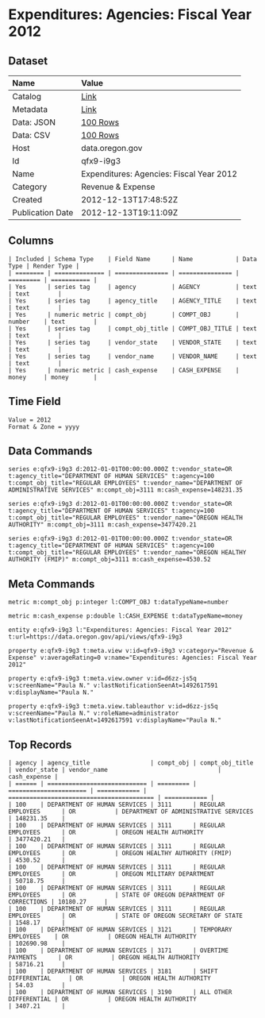 # Expenditures: Agencies: Fiscal Year 2012

## Dataset

| Name | Value |
| :--- | :---- |
| Catalog | [Link](https://catalog.data.gov/dataset/expenditures-agencies-fiscal-year-2012-65ee5) |
| Metadata | [Link](https://data.oregon.gov/api/views/qfx9-i9g3) |
| Data: JSON | [100 Rows](https://data.oregon.gov/api/views/qfx9-i9g3/rows.json?max_rows=100) |
| Data: CSV | [100 Rows](https://data.oregon.gov/api/views/qfx9-i9g3/rows.csv?max_rows=100) |
| Host | data.oregon.gov |
| Id | qfx9-i9g3 |
| Name | Expenditures: Agencies: Fiscal Year 2012 |
| Category | Revenue & Expense |
| Created | 2012-12-13T17:48:52Z |
| Publication Date | 2012-12-13T19:11:09Z |

## Columns

```ls
| Included | Schema Type    | Field Name      | Name            | Data Type | Render Type |
| ======== | ============== | =============== | =============== | ========= | =========== |
| Yes      | series tag     | agency          | AGENCY          | text      | text        |
| Yes      | series tag     | agency_title    | AGENCY_TITLE    | text      | text        |
| Yes      | numeric metric | compt_obj       | COMPT_OBJ       | number    | text        |
| Yes      | series tag     | compt_obj_title | COMPT_OBJ_TITLE | text      | text        |
| Yes      | series tag     | vendor_state    | VENDOR_STATE    | text      | text        |
| Yes      | series tag     | vendor_name     | VENDOR_NAME     | text      | text        |
| Yes      | numeric metric | cash_expense    | CASH_EXPENSE    | money     | money       |
```

## Time Field

```ls
Value = 2012
Format & Zone = yyyy
```

## Data Commands

```ls
series e:qfx9-i9g3 d:2012-01-01T00:00:00.000Z t:vendor_state=OR t:agency_title="DEPARTMENT OF HUMAN SERVICES" t:agency=100 t:compt_obj_title="REGULAR EMPLOYEES" t:vendor_name="DEPARTMENT OF ADMINISTRATIVE SERVICES" m:compt_obj=3111 m:cash_expense=148231.35

series e:qfx9-i9g3 d:2012-01-01T00:00:00.000Z t:vendor_state=OR t:agency_title="DEPARTMENT OF HUMAN SERVICES" t:agency=100 t:compt_obj_title="REGULAR EMPLOYEES" t:vendor_name="OREGON HEALTH AUTHORITY" m:compt_obj=3111 m:cash_expense=3477420.21

series e:qfx9-i9g3 d:2012-01-01T00:00:00.000Z t:vendor_state=OR t:agency_title="DEPARTMENT OF HUMAN SERVICES" t:agency=100 t:compt_obj_title="REGULAR EMPLOYEES" t:vendor_name="OREGON HEALTHY AUTHORITY (FMIP)" m:compt_obj=3111 m:cash_expense=4530.52
```

## Meta Commands

```ls
metric m:compt_obj p:integer l:COMPT_OBJ t:dataTypeName=number

metric m:cash_expense p:double l:CASH_EXPENSE t:dataTypeName=money

entity e:qfx9-i9g3 l:"Expenditures: Agencies: Fiscal Year 2012" t:url=https://data.oregon.gov/api/views/qfx9-i9g3

property e:qfx9-i9g3 t:meta.view v:id=qfx9-i9g3 v:category="Revenue & Expense" v:averageRating=0 v:name="Expenditures: Agencies: Fiscal Year 2012"

property e:qfx9-i9g3 t:meta.view.owner v:id=d6zz-js5q v:screenName="Paula N." v:lastNotificationSeenAt=1492617591 v:displayName="Paula N."

property e:qfx9-i9g3 t:meta.view.tableauthor v:id=d6zz-js5q v:screenName="Paula N." v:roleName=administrator v:lastNotificationSeenAt=1492617591 v:displayName="Paula N."
```

## Top Records

```ls
| agency | agency_title                 | compt_obj | compt_obj_title        | vendor_state | vendor_name                               | cash_expense | 
| ====== | ============================ | ========= | ====================== | ============ | ========================================= | ============ | 
| 100    | DEPARTMENT OF HUMAN SERVICES | 3111      | REGULAR EMPLOYEES      | OR           | DEPARTMENT OF ADMINISTRATIVE SERVICES     | 148231.35    | 
| 100    | DEPARTMENT OF HUMAN SERVICES | 3111      | REGULAR EMPLOYEES      | OR           | OREGON HEALTH AUTHORITY                   | 3477420.21   | 
| 100    | DEPARTMENT OF HUMAN SERVICES | 3111      | REGULAR EMPLOYEES      | OR           | OREGON HEALTHY AUTHORITY (FMIP)           | 4530.52      | 
| 100    | DEPARTMENT OF HUMAN SERVICES | 3111      | REGULAR EMPLOYEES      | OR           | OREGON MILITARY DEPARTMENT                | 50718.75     | 
| 100    | DEPARTMENT OF HUMAN SERVICES | 3111      | REGULAR EMPLOYEES      | OR           | STATE OF OREGON DEPARTMENT OF CORRECTIONS | 10180.27     | 
| 100    | DEPARTMENT OF HUMAN SERVICES | 3111      | REGULAR EMPLOYEES      | OR           | STATE OF OREGON SECRETARY OF STATE        | 1548.17      | 
| 100    | DEPARTMENT OF HUMAN SERVICES | 3121      | TEMPORARY EMPLOYEES    | OR           | OREGON HEALTH AUTHORITY                   | 102690.98    | 
| 100    | DEPARTMENT OF HUMAN SERVICES | 3171      | OVERTIME PAYMENTS      | OR           | OREGON HEALTH AUTHORITY                   | 58716.21     | 
| 100    | DEPARTMENT OF HUMAN SERVICES | 3181      | SHIFT DIFFERENTIAL     | OR           | OREGON HEALTH AUTHORITY                   | 54.03        | 
| 100    | DEPARTMENT OF HUMAN SERVICES | 3190      | ALL OTHER DIFFERENTIAL | OR           | OREGON HEALTH AUTHORITY                   | 3407.21      | 
```